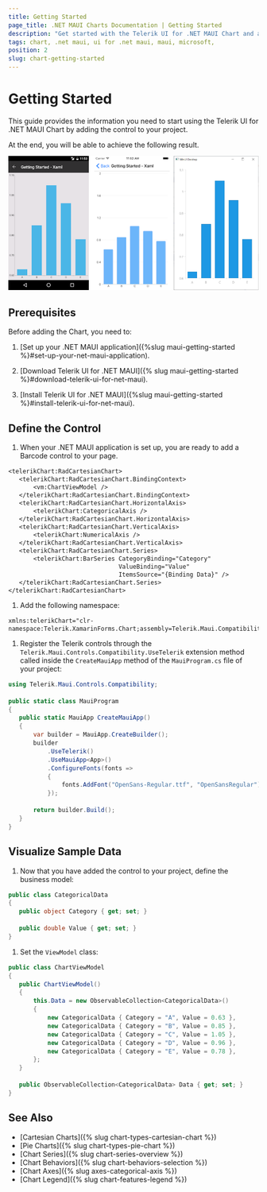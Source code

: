 ```yaml
---
title: Getting Started
page_title: .NET MAUI Charts Documentation | Getting Started
description: "Get started with the Telerik UI for .NET MAUI Chart and add the control to your .NET MAUI project."
tags: chart, .net maui, ui for .net maui, maui, microsoft,
position: 2
slug: chart-getting-started
---
```


# Getting Started

This guide provides the information you need to start using the Telerik UI for .NET MAUI Chart by adding the control to your project.

At the end, you will be able to achieve the following result.

![Basic RadCartesianChart](images/chart-gettingstarted.png "Basic RadCartesianChart")

## Prerequisites

Before adding the Chart, you need to:

1. [Set up your .NET MAUI application]({%slug maui-getting-started %}#set-up-your-net-maui-application).

1. [Download Telerik UI for .NET MAUI]({% slug maui-getting-started %}#download-telerik-ui-for-net-maui).

1. [Install Telerik UI for .NET MAUI]({%slug maui-getting-started %}#install-telerik-ui-for-net-maui).

## Define the Control

1. When your .NET MAUI application is set up, you are ready to add a Barcode control to your page.

 ```XAML
<telerikChart:RadCartesianChart>     
	<telerikChart:RadCartesianChart.BindingContext>         
		<vm:ChartViewModel />     
	</telerikChart:RadCartesianChart.BindingContext>     
	<telerikChart:RadCartesianChart.HorizontalAxis>         
		<telerikChart:CategoricalAxis />     
	</telerikChart:RadCartesianChart.HorizontalAxis>     
	<telerikChart:RadCartesianChart.VerticalAxis>         
		<telerikChart:NumericalAxis />     
	</telerikChart:RadCartesianChart.VerticalAxis>     
	<telerikChart:RadCartesianChart.Series>         
		<telerikChart:BarSeries CategoryBinding="Category"
								ValueBinding="Value"
								ItemsSource="{Binding Data}" />     
	</telerikChart:RadCartesianChart.Series>
</telerikChart:RadCartesianChart>
 ```

1. Add the following namespace:

 ```XAML
xmlns:telerikChart="clr-namespace:Telerik.XamarinForms.Chart;assembly=Telerik.Maui.Compatibility"
 ```

1. Register the Telerik controls through the `Telerik.Maui.Controls.Compatibility.UseTelerik` extension method called inside the `CreateMauiApp` method of the `MauiProgram.cs` file of your project:

 ```C#
 using Telerik.Maui.Controls.Compatibility;

 public static class MauiProgram
 {
	public static MauiApp CreateMauiApp()
	{
		var builder = MauiApp.CreateBuilder();
		builder
			.UseTelerik()
			.UseMauiApp<App>()
			.ConfigureFonts(fonts =>
			{
				fonts.AddFont("OpenSans-Regular.ttf", "OpenSansRegular");
			});

		return builder.Build();
	}
 }           
 ```


## Visualize Sample Data

1. Now that you have added the control to your project, define the business model:

 ```C#
public class CategoricalData
{
    public object Category { get; set; }

    public double Value { get; set; }
}
 ```

1. Set the `ViewModel` class:

 ```C#
public class ChartViewModel
{
    public ChartViewModel()
    {
        this.Data = new ObservableCollection<CategoricalData>()
        {
            new CategoricalData { Category = "A", Value = 0.63 },
            new CategoricalData { Category = "B", Value = 0.85 },
            new CategoricalData { Category = "C", Value = 1.05 },
            new CategoricalData { Category = "D", Value = 0.96 },
            new CategoricalData { Category = "E", Value = 0.78 },
        };
    }

    public ObservableCollection<CategoricalData> Data { get; set; }
}
 ```


## See Also

- [Cartesian Charts]({% slug chart-types-cartesian-chart %})
- [Pie Charts]({% slug chart-types-pie-chart %})
- [Chart Series]({% slug chart-series-overview %})
- [Chart Behaviors]({% slug chart-behaviors-selection %})
- [Chart Axes]({% slug axes-categorical-axis %})
- [Chart Legend]({% slug chart-features-legend %})
